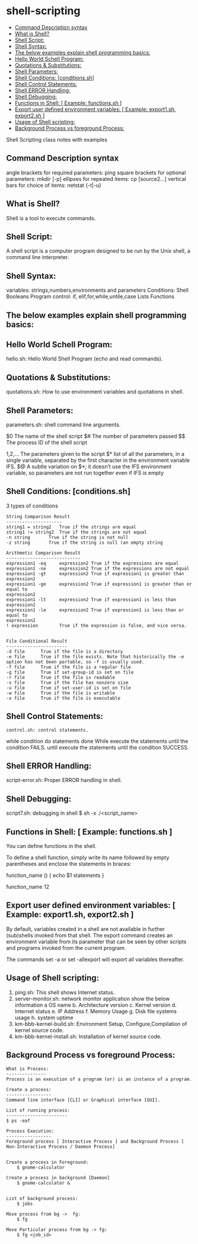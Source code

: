 # shell-scripting
<!-- vim-markdown-toc GFM -->

* [Command Description syntax](#command-description-syntax)
* [What is Shell?](#what-is-shell)
* [Shell Script:](#shell-script)
* [Shell Syntax:](#shell-syntax)
* [The below examples explain shell programming basics:](#the-below-examples-explain-shell-programming-basics)
* [Hello World Schell Program:](#hello-world-schell-program)
* [Quotations & Substitutions:](#quotations--substitutions)
* [Shell Parameters:](#shell-parameters)
* [Shell Conditions: [conditions.sh]](#shell-conditions-conditionssh)
* [Shell Control Statements:](#shell-control-statements)
* [Shell ERROR Handling:](#shell-error-handling)
* [Shell Debugging:](#shell-debugging)
* [Functions in Shell: [ Example: functions.sh ]](#functions-in-shell--example-functionssh-)
* [Export user defined environment variables: [ Example: export1.sh, export2.sh ]](#export-user-defined-environment-variables--example-export1sh-export2sh-)
* [Usage of Shell scripting:](#usage-of-shell-scripting)
* [Background Process vs foreground Process:](#background-process-vs-foreground-process)

<!-- vim-markdown-toc -->

Shell Scripting class notes with examples

Command Description syntax
--------------------------
angle brackets for required parameters: ping <hostname>
square brackets for optional parameters: mkdir [-p] <dirname>
ellipses for repeated items: cp <source1> [source2...] <dest>
vertical bars for choice of items: netstat {-t|-u}

What is Shell?
-------------
Shell is a tool to execute commands.

Shell Script:
------------
A shell script is a computer program designed to be run by the Unix shell, a command line interpreter. 

Shell Syntax:
-------------
variables: strings,numbers,environments and parameters
Conditions: Shell Booleans
Program control: if, elif,for,while,untile,case
Lists
Functions


The below examples explain shell programming basics:
---------------------------------------------------

Hello World Schell Program:
---------------------------
hello.sh: Hello World Shell Program (echo and read commands).



Quotations & Substitutions:
---------------------------
quotations.sh: How to use environment variables and quotations in shell.


Shell Parameters:
----------------
parameters.sh: shell command line arguments.

$0	The name of the shell script
$#	The number of parameters passed
$$	The process ID of the shell script

$1,$2,...	The parameters given to the script
$*		list of all the parameters, in a single variable, separated by the first character in the environment variable IFS.
$@ 		A subtle variation on $*; it doesn’t use the IFS environment variable, so parameters are not run together even if IFS is empty



Shell Conditions: [conditions.sh]
-----------------
3 types of conditions 

	String Comparison Result
	---------------------
	string1 = string2	True if the strings are equal
	string1 != string2	True if the strings are not equal
	-n string		True if the string is not null
	-z string		True if the string is null (an empty string

	Arithmetic Comparison Result
	----------------------------
	expression1 -eq		expression2 True if the expressions are equal
	expression1 -ne		expression2 True if the expressions are not equal
	expression1 -gt		expression2 True if expression1 is greater than expression2
	expression1 -ge		expression2 True if expression1 is greater than or equal to
	expression2
	expression1 -lt		expression2 True if expression1 is less than expression2
	expression1 -le		expression2 True if expression1 is less than or equal to
	expression2
	! expression		True if the expression is false, and vice versa.


	File Conditional Result
	-----------------------
	-d file		 True if the file is a directory
	-e file		 True if the file exists. Note that historically the -e option has not been portable, so -f is usually used.
	-f file		 True if the file is a regular file
	-g file		 True if set-group-id is set on file
	-r file		 True if the file is readable
	-s file		 True if the file has nonzero size
	-u file		 True if set-user-id is set on file
	-w file		 True if the file is writable
	-x file		 True if the file is executable



Shell Control Statements:
------------------------

	control.sh: control statements.

while condition
do
	statements
done
While execute the statements until the condition FAILS.
until execute the statements until the condition SUCCESS.


Shell ERROR Handling:
--------------------
script-error.sh: Proper ERROR handling in shell.



Shell Debugging:
---------------
script7.sh: debugging in shell
	$ sh -x ./<script_name>






Functions in Shell: [ Example: functions.sh ]
-------------------

You can define functions in the shell.

To define a shell function, simply write its name followed by empty parentheses and enclose the statements in braces:


function_name () 
{
	echo $1
	statements
}

function_name 12


Export user defined environment variables: [ Example: export1.sh, export2.sh ]
-----------------------------------------
By default, variables created in a shell are not available in further (sub)shells invoked from that shell. 
The export command creates an environment variable from its parameter that can be seen by other scripts and programs invoked from the current program.

The commands set -a or set -allexport will export all variables thereafter.







Usage of Shell scripting:
------------------------
1. ping.sh: This shell shows Internet status.
2. server-monitor.sh: network monitor application show the below information 
	a OS name
	b. Architecture version
	c. Kernel version
	d. Internet status
	e. IP Address
	f. Memory Usage
	g. Disk file systems usage
	h. system uptime
3. km-bbb-kernel-build.sh: Environment Setup, Configure,Compilation of kernel source code.
4. km-bbb-kernel-install.sh: Installation of kernel source code.
  





Background Process vs foreground Process:
-----------------------------------------

	What is Process: 
	---------------
	Process is an execution of a program (or) is an instance of a program.

	Create a process:
	-----------------
	Command line interface [CLI] or Graphical interface [GUI].

	List of running process: 
	-----------------------
	$ ps -eaf

	Process Execution:
	----------------- 
	Foreground process [ Interactive Process ] and Background Process [ Non-Interactive Process / Daemon Process]


	Create a process in Foreground:
		$ gnome-calculator 

	Create a process in background [Daemon]
		$ gnome-calculator &


	List of background process:
		$ jobs

	Move process from bg ->  fg:
		$ fg 
	
	Move Particular process from bg -> fg:
		$ fg <job_id>

